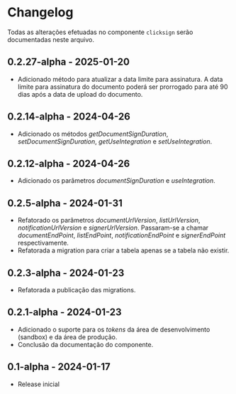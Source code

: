 # Changelog

Todas as alterações efetuadas no componente `clicksign` serão documentadas neste arquivo.
## 0.2.27-alpha - 2025-01-20
- Adicionado método para atualizar a data limite para assinatura. A data limite para assinatura do documento poderá ser prorrogado
para até 90 dias após a data de upload do documento.

## 0.2.14-alpha - 2024-04-26
- Adicionado os métodos *getDocumentSignDuration*, *setDocumentSignDuration*, *getUseIntegration* e *setUseIntegration*.

## 0.2.12-alpha - 2024-04-26
- Adicionado os parâmetros *documentSignDuration* e *useIntegration*.

## 0.2.5-alpha - 2024-01-31
- Refatorado os parâmetros *documentUrlVersion*, *listUrlVersion*, *notificationUrlVersion* e *signerUrlVersion*. Passaram-se a chamar *documentEndPoint*, *listEndPoint*, *notificationEndPoint* e *signerEndPoint* respectivamente.
- Refatorada a migration para criar a tabela apenas se a tabela não existir.

## 0.2.3-alpha - 2024-01-23
- Refatorada a publicação das migrations.

## 0.2.1-alpha - 2024-01-23
- Adicionado o suporte para os *tokens* da área de desenvolvimento (sandbox) e da área de produção.
- Conclusão da documentação do componente.

## 0.1-alpha - 2024-01-17
- Release inicial
